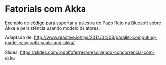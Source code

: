 Fatorials com Akka
==============

Exemplo de código para suportar a palestra do Papo Reto na Bluesoft sobre Akka e persistência usando modelo de atores.

Adaptado de: http://www.reactive.io/tips/2014/04/08/parallel-computing-made-easy-with-scala-and-akka/

Slides: https://slides.com/rodolfoferreira/resolvendo-concorrencia-com-akka
